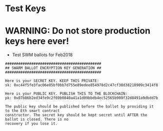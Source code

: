 # Test Keys

# **WARNING**: Do not store production keys here ever!

* Test SWM ballots for Feb2018

```
############################################
## SWARM BALLOT ENCRYPTION KEY GENERATION ##
############################################

Here is your SECRET KEY. KEEP THIS PRIVATE: 
sk: 0xc44f5fe3fac06e05bf0bb7d755e89edee854978d2c47cf38d38218909c3414f8 

Here is your PUBLIC KEY. PUBLISH THIS TO THE BLOCKCHAIN: 
pk: 0x07b86b2ed34fe9c2f69b0840a41a1d09bbdb4ec52565b909f32d8491a9dbdd7b 

The public key should be published before the ballot by providing it to the Eth smart contract 
constructor. The secret key should be kept secret until AFTER the ballot is closed. There is no 
recovery if you lose it.
```
